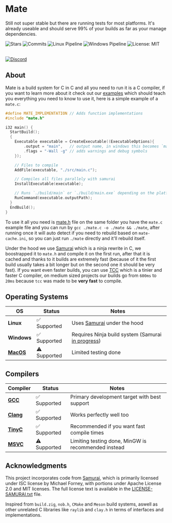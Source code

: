 # Mate
Still not super stable but there are running tests for most platforms. It's already useable and should serve 99% of your builds as far as your manage dependencies.
<div align="left">
  <img src="https://img.shields.io/github/stars/TomasBorquez/mate.h?style=flat&color=blue&label=Stars" alt="Stars">
  <img src="https://img.shields.io/github/commit-activity/t/TomasBorquez/mate.h?style=flat&color=blue&label=Total%20Commits" alt="Commits">
  <img src="https://img.shields.io/github/actions/workflow/status/TomasBorquez/mate.h/run-tests-linux.yml?style=flat&label=Linux%20Pipeline" alt="Linux Pipeline">
  <img src="https://img.shields.io/github/actions/workflow/status/TomasBorquez/mate.h/run-tests-windows.yml?style=flat&label=Windows%20Pipeline" alt="Windows Pipeline">
  <img src="https://img.shields.io/badge/license-MIT-yellow.svg" alt="License: MIT">
</div>

<br>

[![Discord](https://discord.com/api/guilds/1372689586341285979/widget.png?style=banner2)](https://discord.gg/TSuGhzas5V)

## About
Mate is a build system for C in C and all you need to run it is a C compiler, if you want to learn more about it check out our [examples](./examples) which should
teach you everything you need to know to use it, here is a simple example of a `mate.c`:

```c 
#define MATE_IMPLEMENTATION // Adds function implementations 
#include "mate.h"

i32 main() {
  StartBuild();
  {
    Executable executable = CreateExecutable((ExecutableOptions){
        .output = "main",   // output name, in windows this becomes `main.exe` automatically
        .flags = "-Wall -g" // adds warnings and debug symbols
    });

    // Files to compile
    AddFile(executable, "./src/main.c");

    // Compiles all files parallely with samurai
    InstallExecutable(executable);

    // Runs `./build/main` or `./build/main.exe` depending on the platform
    RunCommand(executable.outputPath);
  }
  EndBuild();
}
```

To use it all you need is [mate.h](./mate.h) file on the same folder you have the `mate.c` example file and you can run by `gcc ./mate.c -o ./mate && ./mate`, after running once
it will auto detect if you need to rebuild based on `mate-cache.ini`, so you can just run `./mate` directly and it'll rebuild itself.

Under the hood we use [Samurai](https://github.com/michaelforney/samurai) which is a ninja rewrite in C, we boostrapped it to `mate.h` and compile it on the first run, after that
it is cached and thanks to it builds are extremely fast (because of it the first build usually takes a bit longer but on the second one it should be very fast). If you want even faster 
builds, you can use [TCC](https://bellard.org/tcc/) which is a tinier and faster C compiler, on medium sized projects our builds go from `600ms` to `20ms` because `tcc` was made to be 
**very fast** to compile.

## Operating Systems
| OS | Status | Notes |
|---|---|---|
| **Linux** | ✅ Supported | Uses [Samurai](https://github.com/michaelforney/samurai) under the hood |
| **Windows** | ✅ Supported | Requires Ninja build system (Samurai [in progress](https://github.com/TomasBorquez/mate.h/issues/2)) |
| **[MacOS](https://github.com/TomasBorquez/mate.h/issues/17)** | ⚠️ Supported | Limited testing done |

## Compilers
| Compiler | Status | Notes |
|---|---|---|
| [**GCC**](https://gcc.gnu.org/) | ✅ Supported | Primary development target with best support |
| [**Clang**](https://releases.llvm.org/) | ✅ Supported | Works perfectly well too |
| [**TinyC**](https://bellard.org/tcc/) | ✅ Supported | Recommended if you want fast compile times |
| [**MSVC**](https://visualstudio.microsoft.com/vs/features/cplusplus/) | ⚠️ Supported | Limiting testing done, MinGW is recommended instead |

## Acknowledgments
This project incorporates code from [Samurai](https://github.com/michaelforney/samurai), which is primarily licensed under ISC license by Michael Forney, 
with portions under Apache License 2.0 and MIT licenses. The full license text is available in the [LICENSE-SAMURAI.txt](./LICENSE-SAMURAI.txt) file.

Inspired from `build.zig`, `nob.h`, `CMake` and `Meson` build systems, aswell as other unrelated C libraries like `raylib` and `clay.h` in terms of interfaces and implementations.
